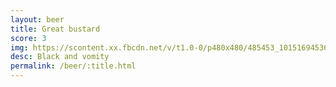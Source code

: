 ```yaml
---
layout: beer
title: Great bustard
score: 3
img: https://scontent.xx.fbcdn.net/v/t1.0-0/p480x480/485453_10151694536548745_106155626_n.jpg?oh=b6e5fd41dde65db8a981cc3609155007&oe=588413A1
desc: Black and vomity
permalink: /beer/:title.html
---
```

